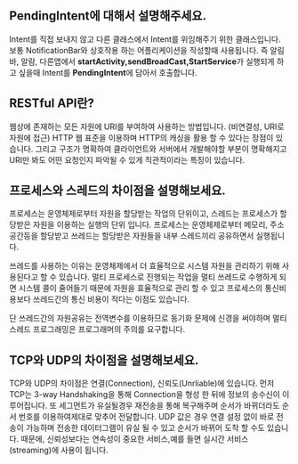 ## PendingIntent에 대해서 설명해주세요.
Intent를 직접 보내지 않고 다른 클래스에서 Intent를 위임해주기 위한 클래스입니다.
보통 NotificationBar와 상호작용 하는 어플리케이션을 작성할때 사용됩니다.
즉 알림바, 알람, 다른앱에서 **startActivity,sendBroadCast,StartService**가 실행되게 하고 싶을때 Intent를 **PendingIntent**에 담아서 호출합니다.

## RESTful API란? 
웹상에 존재하는 모든 자원에 URI를 부여하여 사용하는 방법입니다.  (비연결성, URI로 자원에 접근)
HTTP 웹 표준을 이용하며 HTTP의 캐싱을 활용 할 수 있다는 장점이 있습니다. 그리고 구조가 명확하여 클라이언트와 서버에서 개발해야할 부분이 명확해지고 URI만 봐도 어떤 요청인지 파악될 수 있게 직관적이라는 특징이 있습니다.

## 프로세스와 스레드의 차이점을 설명해보세요.
프로세스는  운영체제로부터 자원을 할당받는 작업의 단위이고, 스레드는 프로세스가  할당받은 자원을 이용하는 실행의 단위  입니다. 프로세스는 운영체제로부터 메모리, 주소공간등을 할당받고 쓰레드는 할당받은 자원들을 내부 스레드끼리 공유하면서 실행됩니다.

쓰레드를 사용하는 이유는 운영체제에서 더 효율적으로 시스템 자원을 관리하기 위해 사용된다고 할 수 있습니다.
멀티 프로세스로 진행되는 작업을 멀티 쓰레드로 수행하게 되면 시스템 콜이 줄어들기 때문에 자원을 효율적으로 관리 할 수 있고 프로세스의 통신비용보다 쓰레드간의 통신 비용이 적다는 이점도 있습니다.

단 쓰레드간의 자원공유는 전역변수를 이용하므로 동기화 문제에 신경을 써야하며 멀티스레드 프로그래밍은 프로그래머의 주의를 요구합니다.

## TCP와 UDP의 차이점을 설명해보세요.
TCP와 UDP의 차이점은 연결(Connection), 신뢰도(Unrliable)에 있습니다.
먼저 TCP는 3-way Handshaking을 통해 Connection을 형성 한 뒤에 정보의 송수신이 이루어집니다.
또 세그먼트가 유실될경우 재전송을 통해 복구해주며 순서가 바뀌더라도 순서 번호를 이용하여제대로 맞추어 전달합니다.
UDP 값은 경우 연결 설정 없이 바로 전송이 가능하며 전송한 데이터그램이 유실 될 수 있고 순서가 바뀌어 도착 할 수도 있습니다.  때문에, 신뢰성보다는 연속성이 중요한 서비스,예를 들면 실시간 서비스(streaming)에 사용이 됩니다.